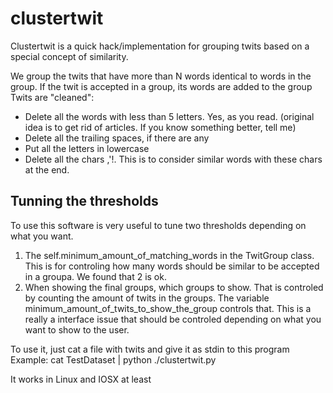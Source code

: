 # clustertwit
Clustertwit is a quick hack/implementation for grouping twits based on a special concept of similarity.

We group the twits that have more than N words identical to words in the group.
If the twit is accepted in a group, its words are added to the group
Twits are "cleaned":

- Delete all the words with less than 5 letters. Yes, as you read. (original idea is to get rid of articles. If you know something better, tell me)
- Delete all the trailing spaces, if there are any
- Put all the letters in lowercase
- Delete all the chars ,'!.  This is to consider similar words with these chars at the end.

## Tunning the thresholds
To use this software is very useful to tune two thresholds depending on what you want.
1. The self.minimum_amount_of_matching_words in the TwitGroup class. 
This is for controling how many words should be similar to be accepted in a groupa. We found that 2 is ok.
2. When showing the final groups, which groups to show. That is controled by counting the amount of twits in the groups.
The variable minimum_amount_of_twits_to_show_the_group controls that. This is a really a interface issue that should be controled 
depending on what you want to show to the user.

To use it, just cat a file with twits and give it as stdin to this program
Example:
cat TestDataset | python ./clustertwit.py

It works in Linux and IOSX at least

